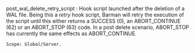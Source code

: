 post_wal_delete_retry_script
:   Hook script launched after the deletion of a WAL file.
    Being this a _retry_ hook script, Barman will retry the execution of the
    script until this either returns a SUCCESS (0), an ABORT_CONTINUE (62) or
    an ABORT_STOP (63) code. In a post delete scenario, ABORT_STOP
    has currently the same effects as ABORT_CONTINUE.

    Scope: Global/Server.
